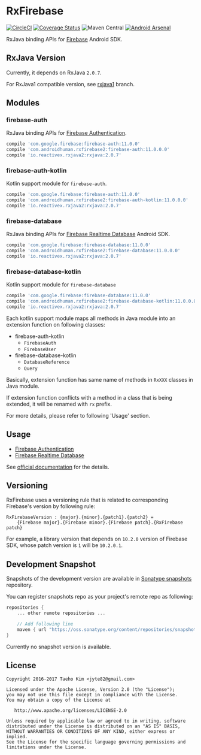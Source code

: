 # RxFirebase
[![CircleCI](https://circleci.com/gh/kunny/RxFirebase.svg?style=shield)](https://circleci.com/gh/kunny/RxFirebase)
[![Coverage Status](https://coveralls.io/repos/github/kunny/RxFirebase/badge.svg?branch=rxjava2)](https://coveralls.io/github/kunny/RxFirebase?branch=rxjava2)
![Maven Central](https://maven-badges.herokuapp.com/maven-central/com.androidhuman.rxfirebase2/firebase-auth/badge.svg)
[![Android Arsenal](https://img.shields.io/badge/Android%20Arsenal-RxFirebase-brightgreen.svg?style=flat)](http://android-arsenal.com/details/1/4496)

RxJava binding APIs for [Firebase](https://firebase.google.com/) Android SDK.

## RxJava Version

Currently, it depends on RxJava `2.0.7`.

For RxJava1 compatible version, see [rxjava1](https://github.com/kunny/RxFirebase/tree/rxjava1) branch.

## Modules

### firebase-auth

RxJava binding APIs for [Firebase Authentication](https://firebase.google.com/docs/auth/).

```groovy
compile 'com.google.firebase:firebase-auth:11.0.0'
compile 'com.androidhuman.rxfirebase2:firebase-auth:11.0.0.0'
compile 'io.reactivex.rxjava2:rxjava:2.0.7'
```

### firebase-auth-kotlin

Kotlin support module for `firebase-auth`.

```groovy
compile 'com.google.firebase:firebase-auth:11.0.0'
compile 'com.androidhuman.rxfirebase2:firebase-auth-kotlin:11.0.0.0'
compile 'io.reactivex.rxjava2:rxjava:2.0.7'
```

### firebase-database

RxJava binding APIs for [Firebase Realtime Database](https://firebase.google.com/docs/database/) Android SDK.

```groovy
compile 'com.google.firebase:firebase-database:11.0.0'
compile 'com.androidhuman.rxfirebase2:firebase-database:11.0.0.0'
compile 'io.reactivex.rxjava2:rxjava:2.0.7'
```

### firebase-database-kotlin

Kotlin support module for `firebase-database`

```groovy
compile 'com.google.firebase:firebase-database:11.0.0'
compile 'com.androidhuman.rxfirebase2:firebase-database-kotlin:11.0.0.0'
compile 'io.reactivex.rxjava2:rxjava:2.0.7'
```

Each kotlin support module maps all methods in Java module into an extension function on following classes:

- firebase-auth-kotlin
  - `FirebaseAuth`
  - `FirebaseUser`
- firebase-database-kotlin
  - `DatabaseReference`
  - `Query`

Basically, extension function has same name of methods in `RxXXX` classes in Java module.

If extension function conflicts with a method in a class that is being extended, it will be renamed with `rx` prefix.

For more details, please refer to following 'Usage' section.

## Usage

- [Firebase Authentication](https://github.com/kunny/RxFirebase/wiki/Authentication)
- [Firebase Realtime Database](https://github.com/kunny/RxFirebase/wiki/Realtime-Database)

See [official documentation](https://firebase.google.com/docs/) for the details.

## Versioning

RxFirebase uses a versioning rule that is related to corresponding Firebase's version by following rule:

```
RxFirebaseVersion : {major}.{minor}.{patch1}.{patch2} =
    {Firebase major}.{Firebase minor}.{Firebase patch}.{RxFirebase patch}
```

For example, a library version that depends on `10.2.0` version of Firebase SDK, whose patch version is `1` will be `10.2.0.1`.

## Development Snapshot

Snapshots of the development version are available in [Sonatype snapshots](https://oss.sonatype.org/content/repositories/snapshots/) repository.

You can register snapshots repo as your project's remote repo as following:

```groovy
repositories {
    ... other remote repositories ...

    // Add following line
    maven { url "https://oss.sonatype.org/content/repositories/snapshots/" }
}
```

Currently no snapshot version is available.

## License

```
Copyright 2016-2017 Taeho Kim <jyte82@gmail.com>

Licensed under the Apache License, Version 2.0 (the "License");
you may not use this file except in compliance with the License.
You may obtain a copy of the License at

   http://www.apache.org/licenses/LICENSE-2.0

Unless required by applicable law or agreed to in writing, software
distributed under the License is distributed on an "AS IS" BASIS,
WITHOUT WARRANTIES OR CONDITIONS OF ANY KIND, either express or implied.
See the License for the specific language governing permissions and
limitations under the License.
```
